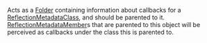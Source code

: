 Acts as a [Folder](https://developer.roblox.com/en-us/api-reference/class/Folder) containing information about callbacks for a [ReflectionMetadataClass](https://developer.roblox.com/en-us/api-reference/class/ReflectionMetadataClass), and should be parented to it.  
[ReflectionMetadataMember](https://developer.roblox.com/en-us/api-reference/class/ReflectionMetadataMember)s that are parented to this object will be perceived as callbacks under the class this is parented to.